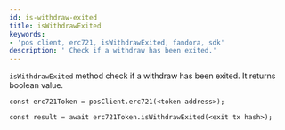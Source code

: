 ```yaml
---
id: is-withdraw-exited
title: isWithdrawExited
keywords: 
- 'pos client, erc721, isWithdrawExited, fandora, sdk'
description: ' Check if a withdraw has been exited.'
---
```


`isWithdrawExited` method check if a withdraw has been exited. It returns boolean value.

```
const erc721Token = posClient.erc721(<token address>);

const result = await erc721Token.isWithdrawExited(<exit tx hash>);

```
